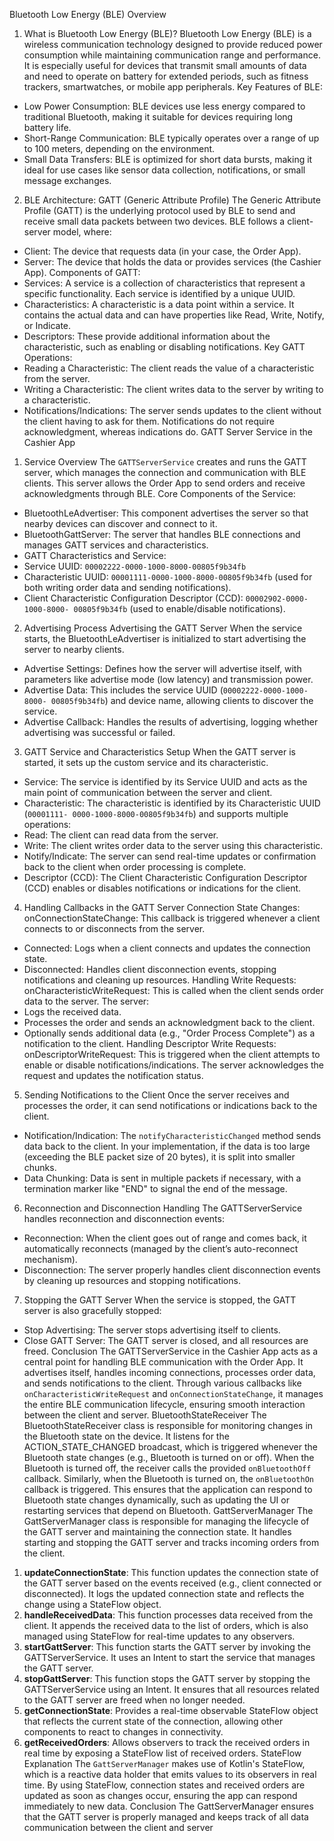 Bluetooth Low Energy (BLE) Overview
1. What is Bluetooth Low Energy (BLE)?
Bluetooth Low Energy (BLE) is a wireless communication technology designed to provide 
reduced power consumption while maintaining communication range and performance. It 
is especially useful for devices that transmit small amounts of data and need to operate on 
battery for extended periods, such as fitness trackers, smartwatches, or mobile app 
peripherals.
Key Features of BLE:
- Low Power Consumption: BLE devices use less energy compared to traditional Bluetooth, 
making it suitable for devices requiring long battery life.
- Short-Range Communication: BLE typically operates over a range of up to 100 meters, 
depending on the environment.
- Small Data Transfers: BLE is optimized for short data bursts, making it ideal for use cases 
like sensor data collection, notifications, or small message exchanges.
2. BLE Architecture: GATT (Generic Attribute Profile)
The Generic Attribute Profile (GATT) is the underlying protocol used by BLE to send and 
receive small data packets between two devices. BLE follows a client-server model, where:
- Client: The device that requests data (in your case, the Order App).
- Server: The device that holds the data or provides services (the Cashier App).
Components of GATT:
- Services: A service is a collection of characteristics that represent a specific functionality. 
Each service is identified by a unique UUID.
- Characteristics: A characteristic is a data point within a service. It contains the actual data 
and can have properties like Read, Write, Notify, or Indicate.
- Descriptors: These provide additional information about the characteristic, such as 
enabling or disabling notifications.
Key GATT Operations:
- Reading a Characteristic: The client reads the value of a characteristic from the server.
- Writing a Characteristic: The client writes data to the server by writing to a characteristic.
- Notifications/Indications: The server sends updates to the client without the client having 
to ask for them. Notifications do not require acknowledgment, whereas indications do.
GATT Server Service in the Cashier App
1. Service Overview
The `GATTServerService` creates and runs the GATT server, which manages the connection 
and communication with BLE clients. This server allows the Order App to send orders and 
receive acknowledgments through BLE.
Core Components of the Service:
- BluetoothLeAdvertiser: This component advertises the server so that nearby devices can 
discover and connect to it.
- BluetoothGattServer: The server that handles BLE connections and manages GATT 
services and characteristics.
- GATT Characteristics and Service:
 - Service UUID: `00002222-0000-1000-8000-00805f9b34fb`
 - Characteristic UUID: `00001111-0000-1000-8000-00805f9b34fb` (used for both writing 
order data and sending notifications).
 - Client Characteristic Configuration Descriptor (CCD): `00002902-0000-1000-8000-
00805f9b34fb` (used to enable/disable notifications).
2. Advertising Process
Advertising the GATT Server
When the service starts, the BluetoothLeAdvertiser is initialized to start advertising the 
server to nearby clients.
- Advertise Settings: Defines how the server will advertise itself, with parameters like 
advertise mode (low latency) and transmission power.
- Advertise Data: This includes the service UUID (`00002222-0000-1000-8000-
00805f9b34fb`) and device name, allowing clients to discover the service.
- Advertise Callback: Handles the results of advertising, logging whether advertising was 
successful or failed.
3. GATT Service and Characteristics Setup
When the GATT server is started, it sets up the custom service and its characteristic.
- Service: The service is identified by its Service UUID and acts as the main point of 
communication between the server and client.
- Characteristic: The characteristic is identified by its Characteristic UUID (`00001111-
0000-1000-8000-00805f9b34fb`) and supports multiple operations:
 - Read: The client can read data from the server.
 - Write: The client writes order data to the server using this characteristic.
 - Notify/Indicate: The server can send real-time updates or confirmation back to the client 
when order processing is complete.
- Descriptor (CCD): The Client Characteristic Configuration Descriptor (CCD) enables or 
disables notifications or indications for the client.
4. Handling Callbacks in the GATT Server
Connection State Changes:
onConnectionStateChange: This callback is triggered whenever a client connects to or 
disconnects from the server.
- Connected: Logs when a client connects and updates the connection state.
- Disconnected: Handles client disconnection events, stopping notifications and cleaning up 
resources.
Handling Write Requests:
onCharacteristicWriteRequest: This is called when the client sends order data to the server. 
The server:
- Logs the received data.
- Processes the order and sends an acknowledgment back to the client.
- Optionally sends additional data (e.g., "Order Process Complete") as a notification to the 
client.
Handling Descriptor Write Requests:
onDescriptorWriteRequest: This is triggered when the client attempts to enable or disable 
notifications/indications. The server acknowledges the request and updates the notification 
status.
5. Sending Notifications to the Client
Once the server receives and processes the order, it can send notifications or indications 
back to the client.
- Notification/Indication: The `notifyCharacteristicChanged` method sends data back to the 
client. In your implementation, if the data is too large (exceeding the BLE packet size of 20 
bytes), it is split into smaller chunks.
- Data Chunking: Data is sent in multiple packets if necessary, with a termination marker 
like "END" to signal the end of the message.
6. Reconnection and Disconnection Handling
The GATTServerService handles reconnection and disconnection events:
- Reconnection: When the client goes out of range and comes back, it automatically 
reconnects (managed by the client’s auto-reconnect mechanism).
- Disconnection: The server properly handles client disconnection events by cleaning up 
resources and stopping notifications.
7. Stopping the GATT Server
When the service is stopped, the GATT server is also gracefully stopped:
- Stop Advertising: The server stops advertising itself to clients.
- Close GATT Server: The GATT server is closed, and all resources are freed.
Conclusion
The GATTServerService in the Cashier App acts as a central point for handling BLE 
communication with the Order App. It advertises itself, handles incoming connections, 
processes order data, and sends notifications to the client. Through various callbacks like 
`onCharacteristicWriteRequest` and `onConnectionStateChange`, it manages the entire BLE 
communication lifecycle, ensuring smooth interaction between the client and server.
BluetoothStateReceiver
The BluetoothStateReceiver class is responsible for monitoring changes in the Bluetooth 
state on the device. It listens for the ACTION_STATE_CHANGED broadcast, which is 
triggered whenever the Bluetooth state changes (e.g., Bluetooth is turned on or off). 
When the Bluetooth is turned off, the receiver calls the provided `onBluetoothOff` callback. 
Similarly, when the Bluetooth is turned on, the `onBluetoothOn` callback is triggered. This 
ensures that the application can respond to Bluetooth state changes dynamically, such as 
updating the UI or restarting services that depend on Bluetooth.
GattServerManager
The GattServerManager class is responsible for managing the lifecycle of the GATT server 
and maintaining the connection state. It handles starting and stopping the GATT server and 
tracks incoming orders from the client.
1. **updateConnectionState**: This function updates the connection state of the GATT 
server based on the events received (e.g., client connected or disconnected). It logs the 
updated connection state and reflects the change using a StateFlow object.
2. **handleReceivedData**: This function processes data received from the client. It 
appends the received data to the list of orders, which is also managed using StateFlow for 
real-time updates to any observers.
3. **startGattServer**: This function starts the GATT server by invoking the 
GATTServerService. It uses an Intent to start the service that manages the GATT server.
4. **stopGattServer**: This function stops the GATT server by stopping the 
GATTServerService using an Intent. It ensures that all resources related to the GATT server 
are freed when no longer needed.
5. **getConnectionState**: Provides a real-time observable StateFlow object that reflects 
the current state of the connection, allowing other components to react to changes in 
connectivity.
6. **getReceivedOrders**: Allows observers to track the received orders in real time by 
exposing a StateFlow list of received orders.
StateFlow Explanation
The `GattServerManager` makes use of Kotlin's StateFlow, which is a reactive data holder 
that emits values to its observers in real time. By using StateFlow, connection states and 
received orders are updated as soon as changes occur, ensuring the app can respond 
immediately to new data.
Conclusion
The GattServerManager ensures that the GATT server is properly managed and keeps track 
of all data communication between the client and server
